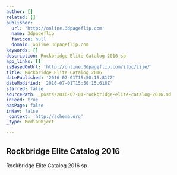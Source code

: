 ```yaml
---
author: []
related: []
publisher:
  url: 'http://online.3dpageflip.com'
  name: 3dpageflip
  favicon: null
  domain: online.3dpageflip.com
keywords: []
description: Rockbridge Elite Catalog 2016 sp
app_links: []
isBasedOnUrl: 'http://online.3dpageflip.com/ilbc/iije/'
title: Rockbridge Elite Catalog 2016
datePublished: '2016-07-01T15:50:15.817Z'
dateModified: '2016-07-01T15:50:15.618Z'
starred: false
sourcePath: _posts/2016-07-01-rockbridge-elite-catalog-2016.md
inFeed: true
hasPage: false
inNav: false
_context: 'http://schema.org'
_type: MediaObject

---
```

<article style=""><h1>Rockbridge Elite Catalog 2016</h1><p>Rockbridge Elite Catalog 2016 sp</p></article>
